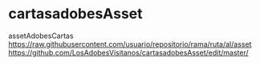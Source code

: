 # cartasadobesAsset
assetAdobesCartas
https://raw.githubusercontent.com/usuario/repositorio/rama/ruta/al/asset
https://github.com/LosAdobesVisitanos/cartasadobesAsset/edit/master/
